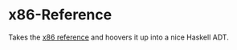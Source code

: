x86-Reference
=============

Takes the [x86 reference](http://ref.x86asm.net/) and hoovers it up into a nice Haskell ADT.
